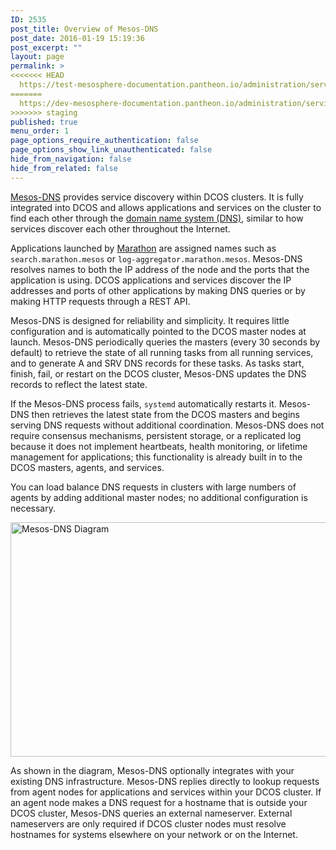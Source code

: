 ```yaml
---
ID: 2535
post_title: Overview of Mesos-DNS
post_date: 2016-01-19 15:19:36
post_excerpt: ""
layout: page
permalink: >
<<<<<<< HEAD
  https://test-mesosphere-documentation.pantheon.io/administration/service-discovery-with-marathon-lb/service-discovery/overview/
=======
  https://dev-mesosphere-documentation.pantheon.io/administration/service-discovery-with-marathon-lb/service-discovery/overview/
>>>>>>> staging
published: true
menu_order: 1
page_options_require_authentication: false
page_options_show_link_unauthenticated: false
hide_from_navigation: false
hide_from_related: false
---
```

[Mesos-DNS][1] provides service discovery within DCOS clusters. It is fully integrated into DCOS and allows applications and services on the cluster to find each other through the [domain name system (DNS)][2], similar to how services discover each other throughout the Internet.

Applications launched by [Marathon][3] are assigned names such as `search.marathon.mesos` or `log-aggregator.marathon.mesos`. Mesos-DNS resolves names to both the IP address of the node and the ports that the application is using. DCOS applications and services discover the IP addresses and ports of other applications by making DNS queries or by making HTTP requests through a REST API.

Mesos-DNS is designed for reliability and simplicity. It requires little configuration and is automatically pointed to the DCOS master nodes at launch. Mesos-DNS periodically queries the masters (every 30 seconds by default) to retrieve the state of all running tasks from all running services, and to generate A and SRV DNS records for these tasks. As tasks start, finish, fail, or restart on the DCOS cluster, Mesos-DNS updates the DNS records to reflect the latest state.

If the Mesos-DNS process fails, `systemd` automatically restarts it. Mesos-DNS then retrieves the latest state from the DCOS masters and begins serving DNS requests without additional coordination. Mesos-DNS does not require consensus mechanisms, persistent storage, or a replicated log because it does not implement heartbeats, health monitoring, or lifetime management for applications; this functionality is already built in to the DCOS masters, agents, and services.

You can load balance DNS requests in clusters with large numbers of agents by adding additional master nodes; no additional configuration is necessary.

<a href="https://docs.mesosphere.com/wp-content/uploads/2016/01/mesos-dns.png" rel="attachment wp-att-2552"><img src="https://docs.mesosphere.com/wp-content/uploads/2016/01/mesos-dns-800x375.png" alt="Mesos-DNS Diagram" width="800" height="375" class="alignnone size-large wp-image-2552" /></a>

As shown in the diagram, Mesos-DNS optionally integrates with your existing DNS infrastructure. Mesos-DNS replies directly to lookup requests from agent nodes for applications and services within your DCOS cluster. If an agent node makes a DNS request for a hostname that is outside your DCOS cluster, Mesos-DNS queries an external nameserver. External nameservers are only required if DCOS cluster nodes must resolve hostnames for systems elsewhere on your network or on the Internet.

 [1]: https://github.com/mesosphere/mesos-dns
 [2]: http://en.wikipedia.org/wiki/Domain_Name_System
 [3]: https://github.com/mesosphere/marathon